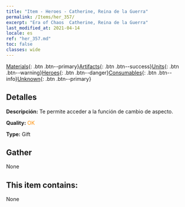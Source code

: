```yaml
---
title: "Item - Heroes - Catherine, Reina de la Guerra"
permalink: /Items/her_357/
excerpt: "Era of Chaos  Catherine, Reina de la Guerra"
last_modified_at: 2021-04-14
locale: es
ref: "her_357.md"
toc: false
classes: wide
---
```

 [Materials](/es/Items/){: .btn .btn--primary}[Artifacts](/es/Items/Artifacts/){: .btn .btn--success}[Units](/es/Items/Units/){: .btn .btn--warning}[Heroes](/es/Items/Heroes/){: .btn .btn--danger}[Consumables](/es/Items/Consumables/){: .btn .btn--info}[Unknown](/es/Items/Unknown/){: .btn .btn--primary}

## Detalles
 **Descripción:** Te permite acceder a la función de cambio de aspecto.

 **Quality:** <span style="color: #FF8C00">OK</span>

 **Type:** Gift

## Gather

  None

## This item contains:

  None

